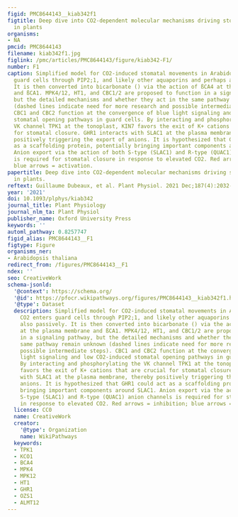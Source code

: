 ```yaml
---
figid: PMC8644143__kiab342f1
figtitle: Deep dive into CO2-dependent molecular mechanisms driving stomatal responses
  in plants
organisms:
- NA
pmcid: PMC8644143
filename: kiab342f1.jpg
figlink: /pmc/articles/PMC8644143/figure/kiab342-F1/
number: F1
caption: Simplified model for CO2-induced stomatal movements in Arabidopsis. CO2 enters
  guard cells through PIP2;1, and likely other aquaporins and perhaps also passively.
  It is then converted into bicarbonate () via the action of ßCA4 at the plasma membrane
  and ßCA1. MPK4/12, HT1, and CBC1/2 are proposed to function in a signaling pathway,
  but the detailed mechanisms and whether they act in the same pathway remain unknown
  (dashed lines indicate need for more research and possible intermediate steps).
  CBC1 and CBC2 function at the convergence of blue light signaling and low CO2-induced
  stomatal opening pathways in guard cells. By interacting and phosphorylating the
  VK channel TPK1 at the tonoplast, KIN7 favors the exit of K+ cations that are crucial
  for stomatal closure. GHR1 interacts with SLAC1 at the plasma membrane, thereby
  positively triggering the export of anions. It is hypothesized that GHR1 could act
  as a scaffolding protein, potentially bringing important components around SLAC1.
  Anion export via the action of both S-type (SLAC1) and R-type (QUAC1) anion channels
  is required for stomatal closure in response to elevated CO2. Red arrows = inhibition;
  blue arrows = activation.
papertitle: Deep dive into CO2-dependent molecular mechanisms driving stomatal responses
  in plants.
reftext: Guillaume Dubeaux, et al. Plant Physiol. 2021 Dec;187(4):2032-2042.
year: '2021'
doi: 10.1093/plphys/kiab342
journal_title: Plant Physiology
journal_nlm_ta: Plant Physiol
publisher_name: Oxford University Press
keywords: ''
automl_pathway: 0.8257747
figid_alias: PMC8644143__F1
figtype: Figure
organisms_ner:
- Arabidopsis thaliana
redirect_from: /figures/PMC8644143__F1
ndex: ''
seo: CreativeWork
schema-jsonld:
  '@context': https://schema.org/
  '@id': https://pfocr.wikipathways.org/figures/PMC8644143__kiab342f1.html
  '@type': Dataset
  description: Simplified model for CO2-induced stomatal movements in Arabidopsis.
    CO2 enters guard cells through PIP2;1, and likely other aquaporins and perhaps
    also passively. It is then converted into bicarbonate () via the action of ßCA4
    at the plasma membrane and ßCA1. MPK4/12, HT1, and CBC1/2 are proposed to function
    in a signaling pathway, but the detailed mechanisms and whether they act in the
    same pathway remain unknown (dashed lines indicate need for more research and
    possible intermediate steps). CBC1 and CBC2 function at the convergence of blue
    light signaling and low CO2-induced stomatal opening pathways in guard cells.
    By interacting and phosphorylating the VK channel TPK1 at the tonoplast, KIN7
    favors the exit of K+ cations that are crucial for stomatal closure. GHR1 interacts
    with SLAC1 at the plasma membrane, thereby positively triggering the export of
    anions. It is hypothesized that GHR1 could act as a scaffolding protein, potentially
    bringing important components around SLAC1. Anion export via the action of both
    S-type (SLAC1) and R-type (QUAC1) anion channels is required for stomatal closure
    in response to elevated CO2. Red arrows = inhibition; blue arrows = activation.
  license: CC0
  name: CreativeWork
  creator:
    '@type': Organization
    name: WikiPathways
  keywords:
  - TPK1
  - KCO1
  - BCA4
  - MPK4
  - MPK12
  - HT1
  - GHR1
  - OZS1
  - ALMT12
---
```


